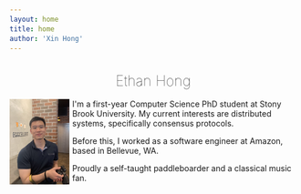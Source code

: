 ```yaml
---
layout: home
title: home
author: 'Xin Hong'
---
```


<h1 style="text-align: center; font-weight: lighter; font-size: 25px"> Ethan Hong </h1>

<img align="left" width="105" height="150" style="margin-right: 5px;" src="/assets/img/me.jpg">

I'm a first-year Computer Science PhD student at Stony Brook University. My current interests are distributed systems, specifically consensus protocols.

Before this, I worked as a software engineer at Amazon, based in Bellevue, WA.

Proudly a self-taught paddleboarder and a classical music fan.

<!-- I'm a <u>software engineer in Amazon</u>, based in Bellevue, WA. My daily work involves in Java backend development, specifically in processing payment events within the last-mile domain. Our team support key tenants like Flex drivers and Amazon Delivery partners in multiple countries. -->


<!-- I graduated from <u> the University of Illinois at Urbana-Champaign</u> with degree in Mathematics and a minor in Computer Science. I enjoy learning new things, my current interests is distributed systems -- learning the formal methods of modeling systems and exploring various algorithms in this realm. Currently I'm also working with [Dr. Navida Wang](https://www.navidawang.com/) on projects in political science. -->

<!-- I enjoy paddle boarding, hiking, and Beethoven :) -->